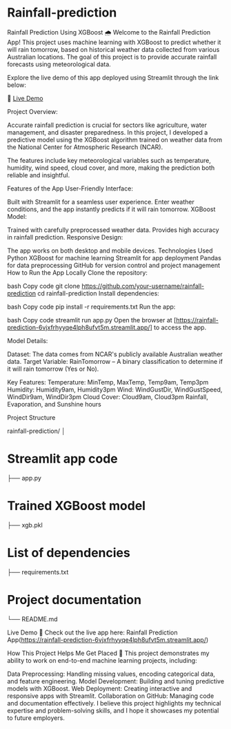 # Rainfall-prediction
Rainfall Prediction Using XGBoost 🌧️
Welcome to the Rainfall Prediction App! This project uses machine learning with XGBoost to predict whether it will rain tomorrow, based on historical weather data collected from various Australian locations. The goal of this project is to provide accurate rainfall forecasts using meteorological data.

Explore the live demo of this app deployed using Streamlit through the link below:

🔗 [Live Demo](https://rainfall-prediction-6vjxfrhyyqe4lph8ufvt5m.streamlit.app/)

Project Overview:

Accurate rainfall prediction is crucial for sectors like agriculture, water management, and disaster preparedness. In this project, I developed a predictive model using the XGBoost algorithm trained on weather data from the National Center for Atmospheric Research (NCAR).

The features include key meteorological variables such as temperature, humidity, wind speed, cloud cover, and more, making the prediction both reliable and insightful.

Features of the App
User-Friendly Interface:

Built with Streamlit for a seamless user experience.
Enter weather conditions, and the app instantly predicts if it will rain tomorrow.
XGBoost Model:

Trained with carefully preprocessed weather data.
Provides high accuracy in rainfall prediction.
Responsive Design:

The app works on both desktop and mobile devices.
Technologies Used
Python
XGBoost for machine learning
Streamlit for app deployment
Pandas for data preprocessing
GitHub for version control and project management
How to Run the App Locally
Clone the repository:

bash
Copy code
git clone https://github.com/your-username/rainfall-prediction
cd rainfall-prediction
Install dependencies:

bash
Copy code
pip install -r requirements.txt
Run the app:

bash
Copy code
streamlit run app.py
Open the browser at [https://rainfall-prediction-6vjxfrhyyqe4lph8ufvt5m.streamlit.app/] to access the app.

Model Details:

Dataset: The data comes from NCAR's publicly available Australian weather data.
Target Variable: RainTomorrow – A binary classification to determine if it will rain tomorrow (Yes or No).

Key Features:
Temperature: MinTemp, MaxTemp, Temp9am, Temp3pm
Humidity: Humidity9am, Humidity3pm
Wind: WindGustDir, WindGustSpeed, WindDir9am, WindDir3pm
Cloud Cover: Cloud9am, Cloud3pm
Rainfall, Evaporation, and Sunshine hours


Project Structure


rainfall-prediction/
│
# Streamlit app code
├── app.py  
# Trained XGBoost model
├── xgb.pkl    
# List of dependencies
├── requirements.txt  
# Project documentation
└── README.md         


Live Demo
🚀 Check out the live app here: Rainfall Prediction App(https://rainfall-prediction-6vjxfrhyyqe4lph8ufvt5m.streamlit.app/)

How This Project Helps Me Get Placed 💼
This project demonstrates my ability to work on end-to-end machine learning projects, including:

Data Preprocessing: Handling missing values, encoding categorical data, and feature engineering.
Model Development: Building and tuning predictive models with XGBoost.
Web Deployment: Creating interactive and responsive apps with Streamlit.
Collaboration on GitHub: Managing code and documentation effectively.
I believe this project highlights my technical expertise and problem-solving skills, and I hope it showcases my potential to future employers.

